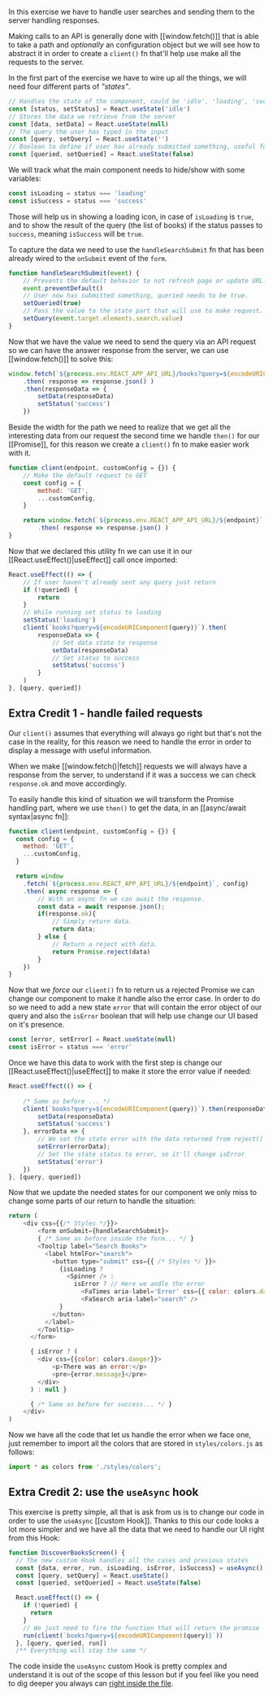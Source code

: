In this exercise we have to handle user searches and sending them to the server handling responses. 

Making calls to an API is generally done with [[window.fetch()]] that is able to take a path and *optionally* an configuration object but we will see how to abstract it in order to create a `client()` fn that'll help use make all the requests to the server.

In the first part of the exercise we have to wire up all the things, we will need four different parts of *"states"*.
```js
// Handles the state of the component, could be 'idle', 'loading', 'success' or 'error'
const [status, setStatus] = React.useState('idle')
// Stores the data we retrieve from the server
const [data, setData] = React.useState(null)
// The query the user has typed in the input
const [query, setQuery] = React.useState('')
// Boolean to define if user has already submitted something, useful for useEffect()
const [queried, setQueried] = React.useState(false)
```

We will track what the main component needs to hide/show with some variables:
```js
const isLoading = status === 'loading'
const isSuccess = status === 'success'
```
Those will help us in showing a loading icon, in case of `isLoading` is `true`, and to show the result of the query (the list of books) if the status passes to `success`, meaning `isSuccess` will be `true`.

To capture the data we need to use the `handleSearchSubmit` fn that has been already wired to the `onSubmit` event of the `form`.
```js
function handleSearchSubmit(event) {
	// Prevents the default behavior to not refresh page or update URL.
	event.preventDefault()
	// User now has submitted something, queried needs to be true.
	setQueried(true)
	// Pass the value to the state part that will use to make request.
	setQuery(event.target.elements.search.value)
}
```
Now that we have the value we need to send the query via an API request so we can have the answer response from the server, we can use [[window.fetch()]] to solve this:
```js
window.fetch(`${process.env.REACT_APP_API_URL}/books?query=${encodeURIComponent(query)}`)
	.then( response => response.json() )
	.then(responseData => {
    	setData(responseData)
    	setStatus('success')
  	})
```
Beside the width for the path we need to realize that we get all the interesting data from our request the second time we handle `then()` for our [[Promise]], for this reason we create a `client()` fn to make easier work with it.
```js
function client(endpoint, customConfig = {}) {
	// Make the default request to GET
  	const config = {
    	method: 'GET',
    	...customConfig,
  	}

	return window.fetch(`${process.env.REACT_APP_API_URL}/${endpoint}`, config)
		.then( response => response.json() )
}
```
Now that we declared this utility fn we can use it in our [[React.useEffect()|useEffect]] call once imported:
```js
React.useEffect(() => {
	// If user haven't already sent any query just return
	if (!queried) {
		return
	}
	// While running set status to loading
	setStatus('loading')
	client(`books?query=${encodeURIComponent(query)}`).then(
		responseData => {
			// Set data state to response
			setData(responseData)
			// Set status to success
			setStatus('success')
		}
	)
}, [query, queried])
```
## Extra Credit 1 - handle failed requests
Our `client()` assumes that everything will always go right but that's not the case in the reality, for this reason we need to handle the error in order to display a message with useful information.

When we make [[window.fetch()|fetch]] requests we will always have a response from the server, to understand if it was a success we can check `response.ok` and move accordingly.

To easily handle this kind of situation we will transform the Promise handling part, where we use `then()` to get the data, in an [[async/await syntax|async fn]]:
```js
function client(endpoint, customConfig = {}) {
  const config = {
    method: 'GET',
    ...customConfig,
  }

  return window
    .fetch(`${process.env.REACT_APP_API_URL}/${endpoint}`, config)
    .then( async response => {
		// With an async fn we can await the response.
		const data = await response.json();
		if(response.ok){
			// Simply return data.
			return data;
		} else {
			// Return a reject with data.
			return Promise.reject(data)
		}
	})
}
```
Now that we *force* our `client()` fn to return us a rejected Promise we can change our component to make it handle also the error case. In order to do so we need to add a new state `error` that will contain the error object of our query and also the `isError` boolean that will help use change our UI based on it's presence.
```js
const [error, setError] = React.useState(null)
const isError = status === 'error'
```
Once we have this data to work with the first step is change our [[React.useEffect()|useEffect]] to make it store the error value if needed:
```js
React.useEffect(() => {
	
	/* Same as before ... */
	client(`books?query=${encodeURIComponent(query)}`).then(responseData => {
		setData(responseData)
		setStatus('success')
	}, errorData => {
		// We set the state error with the data returned from reject()
		setError(errorData);
		// Set the state status to error, so it'll change isError
		setStatus('error')
	})
}, [query, queried])
```
Now that we update the needed states for our component we only miss to change some parts of our return to handle the situation:
```js
return (
	<div css={{/* Styles */}}>
		<form onSubmit={handleSearchSubmit}>
		{ /* Same as before inside the form... */ }
        <Tooltip label="Search Books">
          <label htmlFor="search">
            <button type="submit" css={{ /* Styles */ }}>
              {isLoading ? 
				<Spinner /> : 
				  isError ? // Here we andle the error
				    <FaTimes aria-label='Error' css={{ color: colors.danger}} /> : 
					<FaSearch aria-label="search" />
			  }
            </button>
          </label>
        </Tooltip>
      </form>

	  { isError ? (
		<div css={{color: colors.danger}}>
			<p>There was an error:</p>
			<pre>{error.message}</pre>
		</div>
	  ) : null }

	  { /* Same as before for success... */ }
	</div>
)
```
Now we have all the code that let us handle the error when we face one, just remember to import all the colors that are stored in `styles/colors.js` as follows:
```js
import * as colors from './styles/colors';
```
## Extra Credit 2: use the `useAsync` hook
This exercise is pretty simple, all that is ask from us is to change our code in order to use the `useAsync` [[custom Hook]]. Thanks to this our code looks a lot more simpler and we have all the data that we need to handle our UI right from this Hook:
```js
function DiscoverBooksScreen() {
  // The new custom Hook handles all the cases and previous states
  const {data, error, run, isLoading, isError, isSuccess} = useAsync()
  const [query, setQuery] = React.useState()
  const [queried, setQueried] = React.useState(false)

  React.useEffect(() => {
    if (!queried) {
      return
    }
	// We just need to fire the function that will return the promise
    run(client(`books?query=${encodeURIComponent(query)}`))
  }, [query, queried, run])
  /** Everything will stay the same */
```
The code inside the `useAsync` custom Hook is pretty complex and understand it is out of the scope of this lesson but if you feel like you need to dig deeper you always can [right inside the file](https://github.com/AndreaBarghigiani/bookshelf/blob/exercises/03-data-fetching/src/utils/hooks.js#L21-L82).